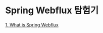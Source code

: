 # Spring Webflux 탐험기

[1. What is Spring Webflux](https://github.com/technical-learn-room/spring-webflux-learn/wiki/1.-What-is-Spring-Webflux)  
